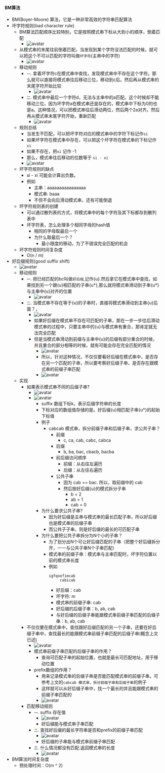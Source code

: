 #### BM算法
- BM(Boyer-Moore) 算法，它是一种非常高效的字符串匹配算法
- 坏字符规则(bad character rule)
  - BM算法匹配顺序比较特别，它是按照模式串下标从大到小的顺序，倒着匹配
    - ![avatar](images/../../images/string_matching_6.png)
  - 从模式串的末尾往前倒着匹配，当发现到某个字符没法匹配的时候，就可以把这个不可以匹配的字符叫做`坏字符`(主串中的字符)
    - ![avatar](images/../../images/string_matching_7.png)
  - 移动规则
    - `一`. 拿着坏字符c在模式串中查找，发现模式串中不存在这个字符。那么就可以直接将模式串往后移动三位，移动到c后。然后再从模式串的末尾字符开始比较
      - ![avatar](images/../../images/string_matching_8.png)
    - `二`. 模式串中最后一个字符d，无法与主串中的a匹配。这个时候却不能移动三位，因为坏字符a在模式串还是存在的，模式串中下标为0的也是a。这种情况，可以把模式串往后滑动两位，然后两个2a对齐。然后再从模式串末尾字符开始，重新匹配
      - ![avatar](images/../../images/string_matching_9.png)
  - 规则总结
    - 当发生不匹配，可以把坏字符对应的模式串中的字符下标记作`si`
    - 如果坏字符在模式串中存在，可以把这个坏字符在模式串的下标记作`xi`
    - 如果不存在，把`xi` 记作 -1
    - 那么，模式串往后移动的位数等于 `si - xi`
    - ![avatar](images/../../images/string_matching_10.png)
  - 坏字符规则的缺点
    - si - xi 可能会计算出负数。
    - 例如
      - 主串：aaaaaaaaaaaaaaaa
      - 模式串: baaa
      - 不但不会向后滑动模式串，还有可能倒退
  - 坏字符规则表的创建
    - 可以通过散列表的方式，将模式串中的每个字符及其下标都存到散列表中
    - 坏字符表，怎么处理多个相同字母的hash值
      - 相同的字母取最后一个
      - 为什么取最后一个？
        - 最小限度的移动，为了不错误完全匹配的机会
  - 坏字符规则时间复杂度
    - O(n / m)
- 好后缀规则(good suffix shift)
  - ![avatar](images/../../images/string_matching_11.png)
  - 移动规则
    - `一`. 把已经匹配的bc叫做`好后缀`,记作{u}.然后拿它在模式串中查找，如果找到另一个跟{u}相匹配的子串{u*},那么就将模式串滑动到子串{u*}与主串中{u}对齐的位置
      - ![avatar](images/../../images/string_matching_12.png)
    - `二`. 当模式串不存在等于{u}的子串时，直接将模式串滑动到主串{u}后面？，
      - ![avatar](images/../../images/string_matching_13.png)
      - 如果好后缀在模式串不存在可匹配的子串，那在一步一步往后滑动模式串的过程中，只要主串中的{u}与模式串有重合，那肯定就无法完全匹配
      - 但是当模式串滑动到前缀与主串中{u}的后缀有部分重合的时候，并且重合的部分相等的时候，就有可能会存在完全匹配的情况
        - ![avatar](images/../../images/string_matching_14.png)
        - 所以，针对这种情况，不仅仅要看好后缀在模式串中，是否存在另一个匹配的子串，所以要考察好后缀子串，是否存在跟模式串的前缀子串匹配
        - ![avatar](images/../../images/string_matching_15.png)
  - 实现
    - 如果表示模式串不同的后缀子串?
      - ![avatar](images/../../images/string_matching_16.png)
      - ![avatar](images/../../images/string_matching_17.png)
        - suffix 数组下标k，表示后缀字符串的长度
        - 下标对应的数组值存储的是。好后缀{u}相匹配子串{u*}的起始下标值
        - 例子
          - cabcab 模式串，拆分前缀子串和后缀子串，求公共子串？
            - 前缀
              - c, ca, cab, cabc, cabca
            - 后缀
              - b, ba, bac, cbacb, bacba
            - 前后缀访问顺序
              - 前缀：从右往左遍历
              - 后缀：从左往右遍历
            - 公共子串
              - 因为 cab == bac. 所以，取前缀中的 cab
              - 然后按好后缀{u}的模式拆分子串
                - b = 2
                - ab = 1
                - cab = 0
        - 为什么要求公共子串?
          - 因为好后缀是主串与模式串的最长匹配子串，所以好后缀也是模式串的后缀子串
          - 而公共子子串，则是好后缀的最长的可匹配子串
        - 为什么要把公共子串拆分为N个小的子串？
          - 为了划分出N个可让好后缀匹配的子串（把整个好后缀拆分开，一一与公共子串N个子串匹配）
          - 模式串的前缀子串：模式串与主串匹配时，坏字符位置以前的模式串长度
          - 例如
            ```
            igfqoofimcab
                 cabicab
            ```    
            - 好后缀：cab
            - 坏字符: m
            - 模式串的前缀子串: cab
            - 好后缀的后缀子串：b, ab, cab
            - 与好后缀的后缀子串能跟模式串前缀子串匹配的后缀子串：b, ab, cab
    - 不仅仅要在模式串中，查找跟好后缀匹配的另一个子串，还要在好后缀子串中，查找最长的能跟模式串前缀子串匹配的后缀子串(概念上文已述)
      - ![avatar](images/../../images/string_matching_18.png)
      - 模式串前缀子串匹配的后缀子串的作用？
        - 查询可匹配子串的起始位置，也就是最长可匹配地址，用于移动位置
      - prefix数组的作用？
        - 用来记录模式串的后缀子串是否能匹配模式串的前缀子串。可参考上文的`cabcab 模式串，拆分前缀子串和后缀子串`的例子
        - 这样就可以从好后缀子串中，找一个最长的并且能跟模式串的前缀子串匹配的
        - ![avatar](images/../../images/string_matching_15.png)
    <!-- - suffix 和 prefix 值填充
      - 求公共后缀子串
      - ![avatar](images/../../images/string_matching_19.png) -->
    - 匹配移动规则
      - `一`. suffix 存在值
        - ![avatar](images/../../images/string_matching_20.png)
        - 好后缀能与模式串子串匹配
      - `二`. 查找好后缀的最长字符串是否和prefix的前缀子串匹配
        - ![avatar](images/../../images/string_matching_21.png)
        - 好后缀的子串能与模式串前缀子串匹配
      - `三`. 什么情况都没有匹配.返回模式串的长度
        -  ![avatar](images/../../images/string_matching_22.png)
- BM算法时间复杂度
  - 预处理时间：O(m ^ 2)